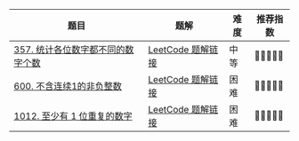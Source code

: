 | 题目                                                         | 题解                                                         | 难度 | 推荐指数 |
| ------------------------------------------------------------ | ------------------------------------------------------------ | ---- | -------- |
| [357. 统计各位数字都不同的数字个数](https://leetcode-cn.com/problems/count-numbers-with-unique-digits/) | [LeetCode 题解链接](https://leetcode-cn.com/problems/count-numbers-with-unique-digits/solution/by-ac_oier-6tfl/) | 中等 | 🤩🤩🤩🤩🤩    |
| [600. 不含连续1的非负整数](https://leetcode-cn.com/problems/non-negative-integers-without-consecutive-ones/) | [LeetCode 题解链接](https://leetcode-cn.com/problems/non-negative-integers-without-consecutive-ones/solution/gong-shui-san-xie-jing-dian-shu-wei-dp-y-mh92/) | 困难 | 🤩🤩🤩🤩🤩    |
| [1012. 至少有 1 位重复的数字](https://leetcode-cn.com/problems/numbers-with-repeated-digits/) | [LeetCode 题解链接](https://leetcode-cn.com/problems/numbers-with-repeated-digits/solution/by-ac_oier-2szj/) | 困难 | 🤩🤩🤩🤩🤩    |

